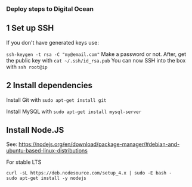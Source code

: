 ### Deploy steps to Digital Ocean
## 1 Set up SSH
If you don't have generated keys use:

```ssh-keygen -t rsa -C "my@email.com"```
Make a password or not. After, get the public key with
```cat ~/.ssh/id_rsa.pub```
You can now SSH into the box with ```ssh root@ip```

## 2 Install dependencies
Install Git with ```sudo apt-get install git```

Install MySQL with ```sudo apt-get install mysql-server```

## Install Node.JS
See: https://nodejs.org/en/download/package-manager/#debian-and-ubuntu-based-linux-distributions

For stable LTS
```
curl -sL https://deb.nodesource.com/setup_4.x | sudo -E bash -
sudo apt-get install -y nodejs
```
